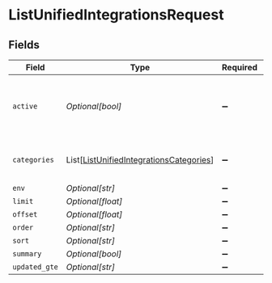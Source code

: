 # ListUnifiedIntegrationsRequest


## Fields

| Field                                                                                                   | Type                                                                                                    | Required                                                                                                | Description                                                                                             |
| ------------------------------------------------------------------------------------------------------- | ------------------------------------------------------------------------------------------------------- | ------------------------------------------------------------------------------------------------------- | ------------------------------------------------------------------------------------------------------- |
| `active`                                                                                                | *Optional[bool]*                                                                                        | :heavy_minus_sign:                                                                                      | Filter the results for only the workspace's active integrations                                         |
| `categories`                                                                                            | List[[ListUnifiedIntegrationsCategories](../../models/operations/listunifiedintegrationscategories.md)] | :heavy_minus_sign:                                                                                      | Filter the results on these categories                                                                  |
| `env`                                                                                                   | *Optional[str]*                                                                                         | :heavy_minus_sign:                                                                                      | N/A                                                                                                     |
| `limit`                                                                                                 | *Optional[float]*                                                                                       | :heavy_minus_sign:                                                                                      | N/A                                                                                                     |
| `offset`                                                                                                | *Optional[float]*                                                                                       | :heavy_minus_sign:                                                                                      | N/A                                                                                                     |
| `order`                                                                                                 | *Optional[str]*                                                                                         | :heavy_minus_sign:                                                                                      | N/A                                                                                                     |
| `sort`                                                                                                  | *Optional[str]*                                                                                         | :heavy_minus_sign:                                                                                      | N/A                                                                                                     |
| `summary`                                                                                               | *Optional[bool]*                                                                                        | :heavy_minus_sign:                                                                                      | N/A                                                                                                     |
| `updated_gte`                                                                                           | *Optional[str]*                                                                                         | :heavy_minus_sign:                                                                                      | N/A                                                                                                     |
